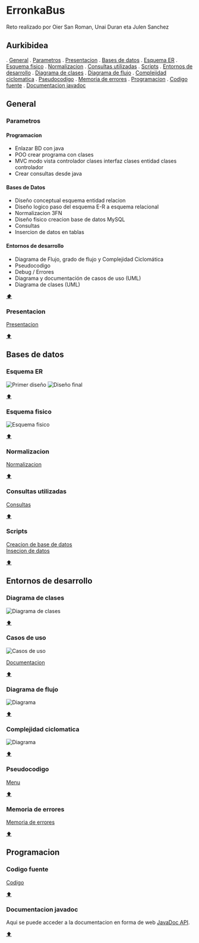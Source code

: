 # ErronkaBus
Reto realizado por Oier San Roman, Unai Duran eta Julen Sanchez

## Aurkibidea

. [General](#general)
  . [Parametros](#parametros)
  . [Presentacion](#presentacion)
. [Bases de datos](#bases-de-datos)
  . [Esquema ER](#esquema-er)
  . [Esquema fisico](#esquema-fisico)
  . [Normalizacion](#normalizacion)
  . [Consultas utilizadas](#consultas-utilizadas)
  . [Scripts](#scripts)
. [Entornos de desarrollo](#entornos-de-desarrollo)
  . [Diagrama de clases](#diagrama-de-clases)
  . [Diagrama de flujo](#diagrama-de-flujo)
  . [Complejidad ciclomatica](#complejidad-ciclomatica)
  . [Pseudocodigo](#pseudocodigo)
  . [Memoria de errores](#memoria-de-errores)
. [Programacion](#programacion)
  . [Codigo fuente](#codigo-fuente)
  . [Documentacion javadoc](#documentacion-javadoc)

## General

### Parametros

#### Programacion
- Enlazar BD con java
- POO crear programa con clases
- MVC modo vista controlador clases interfaz clases entidad clases controlador
- Crear consultas desde java

#### Bases de Datos
- Diseño conceptual esquema entidad relacion
- Diseño logico paso del esquema E-R a esquema relacional
- Normalizacion 3FN
- Diseño fisico creacion base de datos MySQL
- Consultas
- Insercion de datos en tablas

#### Entornos de desarrollo
- Diagrama de Flujo, grado de flujo y Complejidad Ciclomática
- Pseudocodigo
- Debug / Errores
- Diagrama y documentación de casos de uso (UML)
- Diagrama de clases (UML)

[***:arrow_up:***](#erronkabus)

### Presentacion

[Presentacion]()

[:arrow_up:](#erronkabus)

## Bases de datos

### Esquema ER

![Primer diseño](/Documentacion/Bases%20de%20datos/esquemaER-Primer%20Diseño.svg)
![Diseño final](/Documentacion/Bases%20de%20datos/esquemaER-Diseño%20final.svg)

[:arrow_up:](#erronkabus)

### Esquema fisico

![Esquema fisico](/Documentacion/Bases%20de%20datos/esquemaFisico.svg)

[:arrow_up:](#erronkabus)

### Normalizacion

[Normalizacion](/Documentacion/Bases%20de%20datos/Normalizacion.pdf)

[:arrow_up:](#erronkabus)

### Consultas utilizadas

[Consultas](/Documentacion/Bases%20de%20datos/Consultas.pdf)

[:arrow_up:](#erronkabus)

### Scripts

[Creacion de base de datos](/Documentacion/Bases%20de%20datos/scriptCreacion.sql)\
[Insecion de datos](/Documentacion/Bases%20de%20datos/datos.sql)

[:arrow_up:](#erronkabus)

## Entornos de desarrollo

### Diagrama de clases

![Diagrama de clases](/Documentacion/Garapen%20inguruneak/clase%20diagrama.svg)
  
[:arrow_up:](#erronkabus)

### Casos de uso

![Casos de uso](/Documentacion/Garapen%20inguruneak/erabileraKasuak/erabili_kasua.svg)

[Documentacion](/Documentacion/Garapen%20inguruneak/erabileraKasuak/)

[:arrow_up:](#erronkabus)

### Diagrama de flujo

![Diagrama](/Documentacion/Garapen%20inguruneak/fluxu%20diagrama.svg)

[:arrow_up:](#erronkabus)

### Complejidad ciclomatica

![Diagrama](/Documentacion/Garapen%20inguruneak/konplexutasun%20ziklomatikoa.svg)

[:arrow_up:](#erronkabus)

### Pseudocodigo

[Menu](/Documentacion/Garapen%20inguruneak/menu_sasi.txt)

[:arrow_up:](#erronkabus)

### Memoria de errores

[Memoria de errores](/Documentacion/Garapen%20inguruneak/Arazketa%20txostena.pdf)

[:arrow_up:](#erronkabus)


## Programacion

### Codigo fuente

[Codigo](/busak/)

[:arrow_up:](#erronkabus)

### Documentacion javadoc

Aqui se puede acceder a la documentacion en forma de web [JavaDoc API](https://petaldoiporramador.github.io/ErronkaBus/).

[:arrow_up:](#erronkabus)